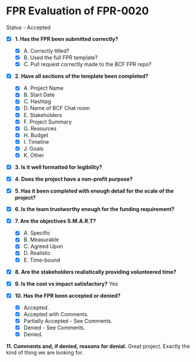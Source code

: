 
# FPR Evaluation of FPR-0020

Status - Accepted

- [x] **1. Has the FPR been submitted correctly?**
   - [x] A. Correctly titled?
   - [x] B. Used the full FPR template?
   - [x] C. Pull request correctly made to the BCF FPR repo?

- [x] **2. Have all sections of the template been completed?**
   - [x] A. Project Name
   - [x] B. Start Date
   - [x] C. Hashtag
   - [x] D. Name of BCF Chat room
   - [x] E. Stakeholders
   - [x] F. Project Summary
   - [x] G. Resources
   - [x] H. Budget
   - [x] I. Timeline
   - [x] J. Goals
   - [x] K. Other

- [x] **3. Is it well formatted for legibility?**

- [x] **4. Does the project have a non-profit purpose?**

- [x] **5. Has it been completed with enough detail for the scale of the project?**

- [x] **6. Is the team trustworthy enough for the funding requirement?**

- [x] **7. Are the objectives S.M.A.R.T?**
   - [x] A. Specific
   - [x] B. Measurable
   - [x] C. Agreed Upon
   - [x] D. Realistic
   - [x] E. Time-bound

- [x] **8. Are the stakeholders realistically providing volunteered time?**

- [x] **9. Is the cost vs impact satisfactory?**
Yes

- [x] **10. Has the FPR been accepted or denied?**
   - [x] Accepted.
   - [x] Accepted with Comments.
   - [x] Partially Accepted - See Comments.
   - [x] Denied - See Comments.
   - [x] Denied.

**11. Comments and, if denied, reasons for denial.**
Great project. Exactly the kind of thing we are looking for.
